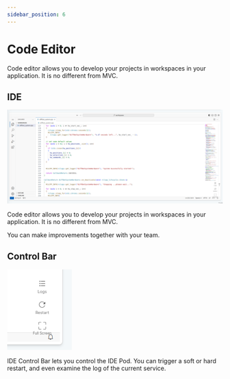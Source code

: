 ```yaml
---
sidebar_position: 6
---
```


# Code Editor

Code editor allows you to develop your projects in workspaces in your application. It is no different from MVC.

## IDE

![Code editor allows you to develop your projects in workspaces in your application. It is no different from MVC.](./img/code-editor.png)

Code editor allows you to develop your projects in workspaces in your application. It is no different from MVC.

You can make improvements together with your team.

## Control Bar

![Control Bar](./img/code-editor-bar.png)

IDE Control Bar lets you control the IDE Pod. You can trigger a soft or hard restart, and even examine the log of the current service.
